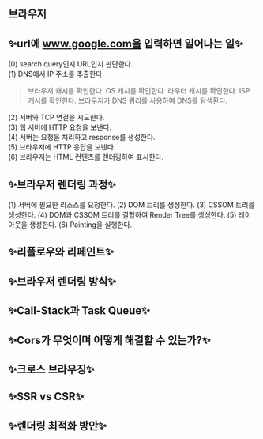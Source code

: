 ## 브라우저

## ✨url에 www.google.com을 입력하면 일어나는 일✨

(0) search query인지 URL인지 판단한다.</br>
(1) DNS에서 IP 주소를 추출한다.
> 브라우저 캐시를 확인한다.
> OS 캐시를 확인한다.
> 라우터 캐시를 확인한다.
> ISP 캐시를 확인한다.
> 브라우저가 DNS 쿼리를 사용하여 DNS를 탐색환다.

(2) 서버와 TCP 연결을 시도한다.</br>
(3) 웹 서버에 HTTP 요청을 보낸다.</br>
(4) 서버는 요청을 처리하고 response를 생성한다.</br>
(5) 브라우저에 HTTP 응답을 보낸다.</br>
(6) 브라우저는 HTML 컨텐츠를 렌더링하여 표시한다.</br>

## ✨브라우저 렌더링 과정✨

(1) 서버에 필요한 리소스를 요청한다.
(2) DOM 트리를 생성한다.
(3) CSSOM 트리를 생성한다.
(4) DOM과 CSSOM 트리를 결합하여 Render Tree를 생성한다.
(5) 레이아웃을 생성한다.
(6) Painting을 실행한다.

## ✨리플로우와 리페인트✨

## ✨브라우저 렌더링 방식✨

## ✨Call-Stack과 Task Queue✨

## ✨Cors가 무엇이며 어떻게 해결할 수 있는가?✨

## ✨크로스 브라우징✨

## ✨SSR vs CSR✨

## ✨렌더링 최적화 방안✨
